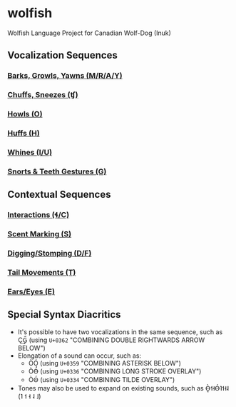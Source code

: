 # wolfish
Wolfish Language Project for Canadian Wolf-Dog (Inuk)

## Vocalization Sequences

### [Barks, Growls, Yawns (M/R/A/Y)](barks_growls_mray.md)
### [Chuffs, Sneezes (ʧ)](chuffs_c.md)
### [Howls (O)](howls_o.md)
### [Huffs (H)](huffs_h.md)
### [Whines (I/U)](whines_iu.md)
### [Snorts & Teeth Gestures (G)](teethgesture_g.md)

## Contextual Sequences

### [Interactions (ɬ/C)](interactions_ac.md)
### [Scent Marking (S)](scent_s.md)
### [Digging/Stomping (D/F)](stomping_digging_df.md)
### [Tail Movements (T)](tailmovements_t.md)
### [Ears/Eyes (E)](ears_eyes_e.md)

## Special Syntax Diacritics
- It's possible to have two vocalizations in the same sequence, such as Ç͢G᪺᷀ (using `U+0362` "COMBINING DOUBLE RIGHTWARDS ARROW BELOW")
- Elongation of a sound can occur, such as:
    - ÒÓ͙ (using `U+0359` "COMBINING ASTERISK BELOW")
    - ÒÓ̶ (using `U+0336` "COMBINING LONG STROKE OVERLAY")
    - ÒÓ̴ (using `U+0334` "COMBINING TILDE OVERLAY")
- Tones may also be used to expand on existing sounds, such as Ò̶͙˦˧Ó̶˥˦˧˨ (˥ ˦ ˧ ˨ ˩)